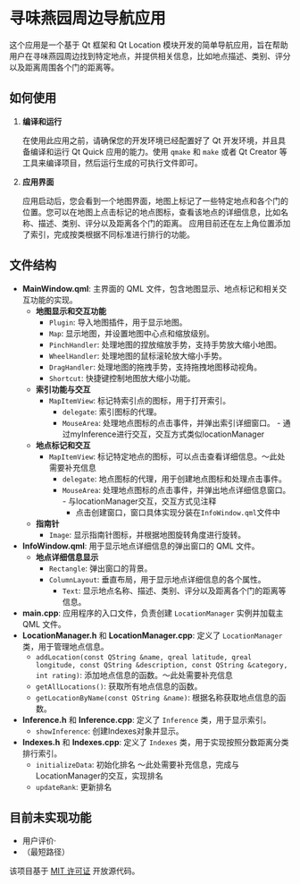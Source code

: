 # 寻味燕园周边导航应用

这个应用是一个基于 Qt 框架和 Qt Location 模块开发的简单导航应用，旨在帮助用户在寻味燕园周边找到特定地点，并提供相关信息，比如地点描述、类别、评分以及距离周围各个门的距离等。

## 如何使用

1. **编译和运行**

   在使用此应用之前，请确保您的开发环境已经配置好了 Qt 开发环境，并且具备编译和运行 Qt Quick 应用的能力。使用 `qmake` 和 `make` 或者 Qt Creator 等工具来编译项目，然后运行生成的可执行文件即可。

2. **应用界面**

   应用启动后，您会看到一个地图界面，地图上标记了一些特定地点和各个门的位置。您可以在地图上点击标记的地点图标，查看该地点的详细信息，比如名称、描述、类别、评分以及距离各个门的距离。
   应用目前还在左上角位置添加了索引，完成按类根据不同标准进行排行的功能。

## 文件结构

- **MainWindow.qml**: 主界面的 QML 文件，包含地图显示、地点标记和相关交互功能的实现。
  - **地图显示和交互功能**
    - `Plugin`: 导入地图插件，用于显示地图。
    - `Map`: 显示地图，并设置地图中心点和缩放级别。
    - `PinchHandler`: 处理地图的捏放缩放手势，支持手势放大缩小地图。
    - `WheelHandler`: 处理地图的鼠标滚轮放大缩小手势。
    - `DragHandler`: 处理地图的拖拽手势，支持拖拽地图移动视角。
    - `Shortcut`: 快捷键控制地图放大缩小功能。
  - **索引功能与交互**
    - `MapItemView`: 标记特索引点的图标，用于打开索引。
      - `delegate`: 索引图标的代理。
      - `MouseArea`: 处理地点图标的点击事件，并弹出索引详细窗口。
  			-  通过myInference进行交互，交互方式类似locationManager
  - **地点标记和交互**
    - `MapItemView`: 标记特定地点的图标，可以点击查看详细信息。～此处需要补充信息
      - `delegate`: 地点图标的代理，用于创建地点图标和处理点击事件。
      - `MouseArea`: 处理地点图标的点击事件，并弹出地点详细信息窗口。
  			-  与locationManager交互，交互方式见注释
         -  点击创建窗口，窗口具体实现分装在`InfoWindow.qml`文件中
  - **指南针**
    - `Image`: 显示指南针图标，并根据地图旋转角度进行旋转。
- **InfoWindow.qml**: 用于显示地点详细信息的弹出窗口的 QML 文件。
  - **地点详细信息显示**
    - `Rectangle`: 弹出窗口的背景。
    - `ColumnLayout`: 垂直布局，用于显示地点详细信息的各个属性。
      - `Text`: 显示地点名称、描述、类别、评分以及距离各个门的距离等信息。
- **main.cpp**: 应用程序的入口文件，负责创建 `LocationManager` 实例并加载主 QML 文件。
- **LocationManager.h** 和 **LocationManager.cpp**: 定义了 `LocationManager` 类，用于管理地点信息。
  - `addLocation(const QString &name, qreal latitude, qreal longitude, const QString &description, const QString &category, int rating)`: 添加地点信息的函数。～此处需要补充信息
  - `getAllLocations()`: 获取所有地点信息的函数。
  - `getLocationByName(const QString &name)`: 根据名称获取地点信息的函数。
- **Inference.h** 和 **Inference.cpp**: 定义了 `Inference` 类，用于显示索引。
  - `showInference`: 创建Indexes对象并显示。
- **Indexes.h** 和 **Indexes.cpp**: 定义了 `Indexes` 类，用于实现按照分数距离分类排行索引。
  - `initializeData`: 初始化排名 ～此处需要补充信息，完成与LocationManager的交互，实现排名
  - `updateRank`: 更新排名
## 目前未实现功能
   - 用户评价·
   - （最短路径）


该项目基于 [MIT 许可证](https://opensource.org/licenses/MIT) 开放源代码。


